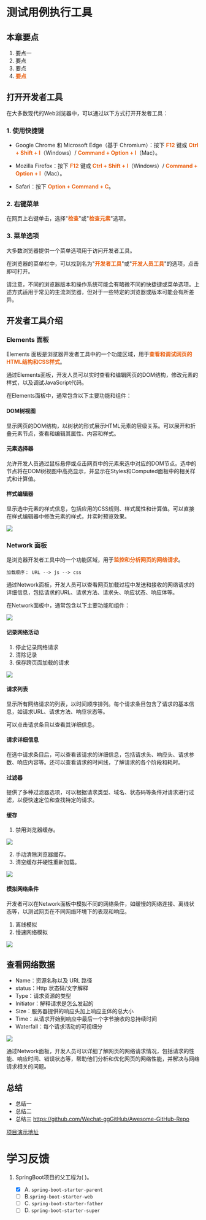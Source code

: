 # 测试用例执行工具
## 本章要点
1. 要点一
1. 要点
1. 要点
1. **要点**

## 打开开发者工具

在大多数现代的Web浏览器中，可以通过以下方式打开开发者工具：

### 1. 使用快捷键

- Google Chrome 和 Microsoft Edge（基于 Chromium）：按下 **F12** 键或 **Ctrl + Shift + I**（Windows）/ **Command + Option + I**（Mac）。

- Mozilla Firefox：按下 **F12** 键或 **Ctrl + Shift + I**（Windows）/ **Command + Option + I**（Mac）。

- Safari：按下 **Option + Command + C**。

### 2. 右键菜单

在网页上右键单击，选择"**检查**"或"**检查元素**"选项。


### 3. 菜单选项

大多数浏览器提供一个菜单选项用于访问开发者工具。

在浏览器的菜单栏中，可以找到名为"**开发者工具**"或"**开发人员工具**"的选项，点击即可打开。


请注意，不同的浏览器版本和操作系统可能会有略微不同的快捷键或菜单选项。上述方式适用于常见的主流浏览器，但对于一些特定的浏览器或版本可能会有所差异。

## 开发者工具介绍

### Elements 面板

Elements 面板是浏览器开发者工具中的一个功能区域，用于**查看和调试网页的HTML结构和CSS样式**。

通过Elements面板，开发人员可以实时查看和编辑网页的DOM结构，修改元素的样式，以及调试JavaScript代码。

在Elements面板中，通常包含以下主要功能和组件：

#### DOM树视图

显示网页的DOM结构，以树状的形式展示HTML元素的层级关系。可以展开和折叠元素节点，查看和编辑其属性、内容和样式。

#### 元素选择器

允许开发人员通过鼠标悬停或点击网页中的元素来选中对应的DOM节点。选中的节点将在DOM树视图中高亮显示，并显示在Styles和Computed面板中的相关样式和计算值。

#### 样式编辑器

显示选中元素的样式信息，包括应用的CSS规则、样式属性和计算值。可以直接在样式编辑器中修改元素的样式，并实时预览效果。

![](assets/20230516185327.png)



### Network 面板

是浏览器开发者工具中的一个功能区域，用于**监控和分析网页的网络请求**。

```
加载顺序： URL --> js --> css
```

通过Network面板，开发人员可以查看网页加载过程中发送和接收的网络请求的详细信息，包括请求的URL、请求方法、请求头、响应状态、响应体等。



在Network面板中，通常包含以下主要功能和组件：

![](assets/20230516193818.png)


#### 记录网络活动

1. 停止记录网络请求
2. 清除记录
3. 保存跨页面加载的请求

![](assets/20230516200104.png)



#### 请求列表

显示所有网络请求的列表，以时间顺序排列。每个请求条目包含了请求的基本信息，如请求URL、请求方法、响应状态等。

可以点击请求条目以查看其详细信息。

#### 请求详细信息

在选中请求条目后，可以查看该请求的详细信息，包括请求头、响应头、请求参数、响应内容等。还可以查看请求的时间线，了解请求的各个阶段和耗时。

#### 过滤器

提供了多种过滤器选项，可以根据请求类型、域名、状态码等条件对请求进行过滤，以便快速定位和查找特定的请求。



#### 缓存

1. 禁用浏览器缓存。

  ![](assets/image.png)

2. 手动清除浏览器缓存。
3. 清空缓存并硬性重新加载。

![](assets/2021-11-19-12-14-35.png)

#### 模拟网络条件

开发者可以在Network面板中模拟不同的网络条件，如缓慢的网络连接、离线状态等，以测试网页在不同网络环境下的表现和响应。


1. 离线模拟
2. 慢速网络模拟

![](assets/2021-11-19-12-15-10.png)



## 查看网络数据

- Name：资源名称以及 URL 路径
- status：Http 状态码/文字解释
- Type：请求资源的类型
- Initiator：解释请求是怎么发起的
- Size：服务器提供的响应头加上响应主体的总大小
- Time：从请求开始到响应中最后一个字节接收的总持续时间
- Waterfall：每个请求活动的可视细分

![](assets/2021-11-19-17-45-51.png)



通过Network面板，开发人员可以详细了解网页的网络请求情况，包括请求的性能、响应时间、错误状态等，帮助他们分析和优化网页的网络性能，并解决与网络请求相关的问题。




## 总结
- 总结一
- 总结二
- 总结三
https://github.com/Wechat-ggGitHub/Awesome-GitHub-Repo

[项目演示地址](https://github.com/testeru-pro/junit5-demo/tree/main/junit5-basic)


# 学习反馈

1. SpringBoot项目的父工程为( )。

   - [x] A. `spring-boot-starter-parent`
   - [ ] B.`spring-boot-starter-web`
   - [ ] C. `spring-boot-starter-father`
   - [ ] D. `spring-boot-starter-super`
<style>
  strong {
    color: #ea6010;
    font-weight: bolder;
  }
  .reveal blockquote {
    font-style: unset;
  }
</style>